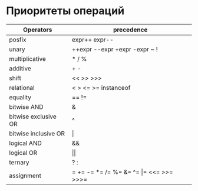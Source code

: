 # Приоритеты операций

|Operators            |              precedence               |
|---------------------|---------------------------------------|
|posfix               |             expr++  expr--            |
|unary                |    ++expr  --expr  +expr  -expr  ~  ! |
|multiplicative       |                       *  /  %         |
|additive             |	                 + -                  |
|shift                |	              << >> >>>               |
|relational           |	         < > <= >= instanceof         |
|equality           	|                  == !=                |
|bitwise AND	        |                    &                  |
|bitwise exclusive OR	|                    ^                  |
|bitwise inclusive OR	|                    \|                 |
|logical AND	        |                    &&                 |
|logical OR	          |                  \|\|                 |
|ternary	            |                  ? :                  |
|assignment	          |= += -= *= /= %= &= ^= \|= <<= >>= >>>=|
